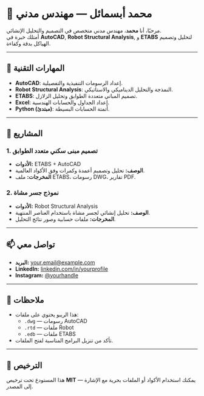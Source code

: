 # 👷 محمد أبسمائل — مهندس مدني

مرحبًا، أنا **محمد**، مهندس مدني متخصص في التصميم والتحليل الإنشائي.  
أمتلك خبرة في **AutoCAD**, **Robot Structural Analysis**, و **ETABS** لتحليل وتصميم الهياكل بدقة وكفاءة.

---

## 🧰 المهارات التقنية
- **AutoCAD**: إعداد الرسومات التنفيذية والتفصيلية.  
- **Robot Structural Analysis**: النمذجة والتحليل الديناميكي والاستاتيكي.  
- **ETABS**: تصميم المباني متعددة الطوابق وتحليل الزلازل.  
- **Excel**: إعداد الجداول والحسابات الهندسية.  
- **Python (مبتدئ)**: أتمتة الحسابات البسيطة.

---

## 📂 المشاريع
### 1. تصميم مبنى سكني متعدد الطوابق
- **الأدوات:** ETABS + AutoCAD  
- **الوصف:** تحليل وتصميم أعمدة وكمرات وفق الأكواد العالمية.  
- **المخرجات:** ملف ETABS، رسومات DWG، تقارير PDF.

### 2. نموذج جسر مشاة
- **الأدوات:** Robot Structural Analysis  
- **الوصف:** تحليل إنشائي لجسر مشاة باستخدام العناصر المنتهية.  
- **المخرجات:** ملفات حسابية وصور نتائج التحليل.

---

## 📫 تواصل معي
- **البريد:** your.email@example.com  
- **LinkedIn:** [linkedin.com/in/yourprofile](https://linkedin.com/in/yourprofile)  
- **Instagram:** [@yourhandle](https://instagram.com/yourhandle)

---

## 📝 ملاحظات
- هذا الريبو يحتوي على ملفات:  
  - `.dwg` — رسومات AutoCAD  
  - `.rtd` — ملفات Robot  
  - `.edb` — ملفات ETABS  
- تأكد من تنزيل البرامج المناسبة لفتح الملفات.

---

## 📜 الترخيص
هذا المستودع تحت ترخيص **MIT** — يمكنك استخدام الأكواد أو الملفات بحرية مع الإشارة إلى المصدر.
